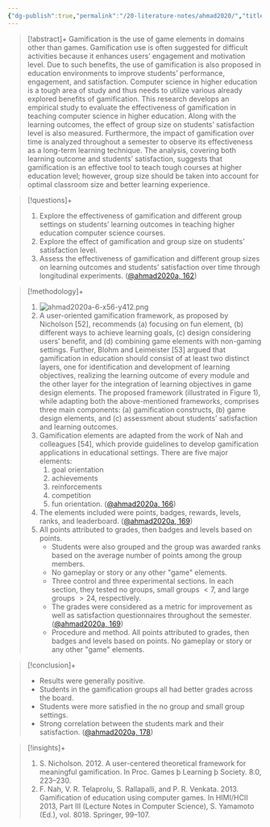 ```yaml
---
{"dg-publish":true,"permalink":"/20-literature-notes/ahmad2020/","title":"The Impact of Gamification on Learning Outcomes of Computer Science Majors","tags":["gamification","computer-science"],"noteIcon":"","created":"2024.08.30 17:34","updated":"2024.09.09 16:17"}
---
```



> [!abstract]+
> Gamification is the use of game elements in domains other than games. Gamification use is often suggested for difficult activities because it enhances users’ engagement and motivation level. Due to such benefits, the use of gamification is also proposed in education environments to improve students’ performance, engagement, and satisfaction. Computer science in higher education is a tough area of study and thus needs to utilize various already explored benefits of gamification. This research develops an empirical study to evaluate the effectiveness of gamification in teaching computer science in higher education. Along with the learning outcomes, the effect of group size on students’ satisfaction level is also measured. Furthermore, the impact of gamification over time is analyzed throughout a semester to observe its effectiveness as a long-term learning technique. The analysis, covering both learning outcome and students’ satisfaction, suggests that gamification is an effective tool to teach tough courses at higher education level; however, group size should be taken into account for optimal classroom size and better learning experience.

> [!questions]+
>
> 1. Explore the effectiveness of gamification and different group settings on students’ learning outcomes in teaching higher education computer science courses.
> 2. Explore the effect of gamification and group size on students’ satisfaction level.
> 3. Assess the effectiveness of gamification and different group sizes on learning outcomes and students’ satisfaction over time through longitudinal experiments. ([@ahmad2020a, 162](zotero://open-pdf/library/items/AUEJBAEZ?page=2&annotation=4WXAHPD6))

> [!methodology]+
>
> 1. ![ahmad2020a-6-x56-y412.png](/img/user/00%20%E2%9A%99%EF%B8%8F%20System/Assets/ahmad2020a-6-x56-y412.png)
> 2. A user-oriented gamification framework, as proposed by Nicholson [52], recommends (a) focusing on fun element, (b) different ways to achieve learning goals, (c) design considering users’ benefit, and (d) combining game elements with non-gaming settings. Further, Blohm and Leimeister [53] argued that gamification in education should consist of at least two distinct layers, one for identification and development of learning objectives, realizing the learning outcome of every module and the other layer for the integration of learning objectives in game design elements. The proposed framework (illustrated in Figure 1), while adapting both the above-mentioned frameworks, comprises three main components: (a) gamification constructs, (b) game design elements, and (c) assessment about students’ satisfaction and learning outcomes.
> 3. Gamification elements are adapted from the work of Nah and colleagues [54], which provide guidelines to develop gamification applications in educational settings. There are five major elements:
>     1. goal orientation
>     2. achievements
>     3. reinforcements
>     4. competition
>     5. fun orientation. ([@ahmad2020a, 166](zotero://open-pdf/library/items/AUEJBAEZ?page=6&annotation=JMKPS2Z8))
> 4. The elements included were points, badges, rewards, levels, ranks, and leaderboard. ([@ahmad2020a, 169](zotero://open-pdf/library/items/AUEJBAEZ?page=9&annotation=9I6HCCRC))
> 5. All points attributed to grades, then badges and levels based on points.
>     - Students were also grouped and the group was awarded ranks based on the average number of points among the group members.
>     - No gameplay or story or any other "game" elements.
>     - Three control and three experimental sections. In each section, they tested no groups, small groups $< 7$, and large groups $> 24$, respectively.
>     - The grades were considered as a metric for improvement as well as satisfaction questionnaires throughout the semester. ([@ahmad2020a, 169](zotero://open-pdf/library/items/AUEJBAEZ?page=9&annotation=WV9EUVK8))
>     - Procedure and method. All points attributed to grades, then badges and levels based on points. No gameplay or story or any other "game" elements.

> [!conclusion]+
>
> -   Results were generally positive.
> -   Students in the gamification groups all had better grades across the board.
> -   Students were more satisfied in the no group and small group settings.
> -   Strong correlation between the students mark and their satisfaction. ([@ahmad2020a, 178](zotero://open-pdf/library/items/AUEJBAEZ?page=18&annotation=Q8C8Q2FB))

> [!insights]+
>
> 1. S. Nicholson. 2012. A user-centered theoretical framework for meaningful gamification. In Proc. Games þ Learning þ Society. 8.0, 223–230.
> 2. F. Nah, V. R. Telaprolu, S. Rallapalli, and P. R. Venkata. 2013. Gamification of education using computer games. In HIMI/HCII 2013, Part III (Lecture Notes in Computer Science), S. Yamamoto (Ed.), vol. 8018. Springer, 99–107.
